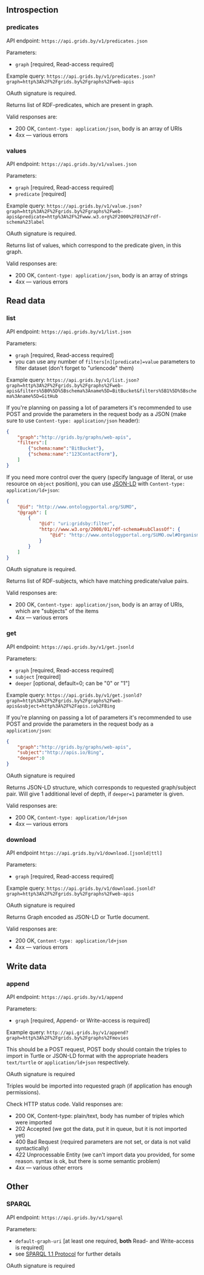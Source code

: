 ## Introspection

### predicates

API endpoint: `https://api.grids.by/v1/predicates.json`

Parameters:

* `graph` [required, Read-access required]

Example query: `https://api.grids.by/v1/predicates.json?graph=http%3A%2F%2Fgrids.by%2Fgraphs%2Fweb-apis`

OAuth signature is required.

Returns list of RDF-predicates, which are present in graph.

Valid responses are:

* 200 OK, `Content-type: application/json`, body is an array of URIs
* 4xx — various errors

### values

API endpoint: `https://api.grids.by/v1/values.json`

Parameters:

* `graph` [required, Read-access required]
* `predicate` [required]

Example query: `https://api.grids.by/v1/value.json?graph=http%3A%2F%2Fgrids.by%2Fgraphs%2Fweb-apis&predicate=http%3A%2F%2Fwww.w3.org%2F2000%2F01%2Frdf-schema%23label`

OAuth signature is required.

Returns list of values, which correspond to the predicate given, in this graph.

Valid responses are:

* 200 OK, `Content-type: application/json`, body is an array of strings
* 4xx — various errors

## Read data

### list

API endpoint: `https://api.grids.by/v1/list.json`

Parameters:

* `graph` [required, Read-access required]
* you can use any number of `filters[n][predicate]=value` parameters to filter dataset (don't forget to "urlencode" them)

Example query: `https://api.grids.by/v1/list.json?graph=http%3A%2F%2Fgrids.by%2Fgraphs%2Fweb-apis&filters%5B0%5D%5Bschema%3Aname%5D=BitBucket&filters%5B1%5D%5Bschema%3Aname%5D=GitHub`

If you're planning on passing a lot of parameters it's recommended to use POST and provide the parameters in the request body as a JSON (make sure to use `Content-type: application/json` header):

```json
{
    "graph":"http://grids.by/graphs/web-apis",
    "filters":[
        {"schema:name":"BitBucket"},
        {"schema:name":"123ContactForm"},
    ]
}
```

If you need more control over the query (specify language of literal, or use resource on `object` position), you can use [JSON-LD](http://json-ld.org/ "JSON-LD - JSON for Linking Data") with `Content-type: application/ld+json`:

```json
{
    "@id": "http://www.ontologyportal.org/SUMO",
    "@graph": [
        {
            "@id": "uri:gridsby:filter",
            "http://www.w3.org/2000/01/rdf-schema#subClassOf": {
                "@id": "http://www.ontologyportal.org/SUMO.owl#Organism"
            }
        }
    ]
}
```

OAuth signature is required.

Returns list of RDF-subjects, which have matching predicate/value pairs.

Valid responses are:

* 200 OK, `Content-type: application/json`, body is an array of URIs, which are "subjects" of the items
* 4xx — various errors

### get

API endpoint: `https://api.grids.by/v1/get.jsonld`

Parameters:

* `graph` [required, Read-access required]
* `subject` [required]
* `deeper` [optional, default=0; can be "0" or "1"]

Example query: `https://api.grids.by/v1/get.jsonld?graph=http%3A%2F%2Fgrids.by%2Fgraphs%2Fweb-apis&subject=http%3A%2F%2Fapis.io%2FBing`

If you're planning on passing a lot of parameters it's recommended to use POST and provide the parameters in the request body as a `application/json`:
```json
{
    "graph":"http://grids.by/graphs/web-apis",
    "subject":"http://apis.io/Bing",
    "deeper":0
}
```

OAuth signature is required

Returns JSON-LD structure, which corresponds to requested graph/subject pair. Will give 1 additional level of depth, if `deeper=1` parameter is given.

Valid responses are:

* 200 OK, `Content-type: application/ld+json`
* 4xx — various errors

### download

API endpoint `https://api.grids.by/v1/download.[jsonld|ttl]`

Parameters:

* `graph` [required, Read-access required]

Example query: `https://api.grids.by/v1/download.jsonld?graph=http%3A%2F%2Fgrids.by%2Fgraphs%2Fweb-apis`

OAuth signature is required

Returns Graph encoded as JSON-LD or Turtle document.

Valid responses are:

* 200 OK, `Content-type: application/ld+json`
* 4xx — various errors

## Write data

### append

API endpoint: `https://api.grids.by/v1/append`

Parameters:

* `graph` [required, Append- or Write-access is required]

Example query: `http://api.grids.by/v1/append?graph=http%3A%2F%2Fgrids.by%2Fgraphs%2Fmovies`

This should be a POST request, POST body should contain the triples to import in Turtle or JSON-LD format with the appropriate headers `text/turtle` or `application/ld+json` respectively. 

OAuth signature is required

Triples would be imported into requested graph (if application has enough permissions).

Check HTTP status code. Valid responses are:

* 200 OK, Content-type: plain/text, body has number of triples which were imported
* 202 Accepted (we got the data, put it in queue, but it is not imported yet)
* 400 Bad Request (required parameters are not set, or data is not valid syntactically)
* 422 Unprocessable Entity (we can't import data you provided, for some reason. syntax is ok, but there is some semantic problem)
* 4xx — various other errors

## Other

### SPARQL

API endpoint: `https://api.grids.by/v1/sparql`

Parameters:

* `default-graph-uri` [at least one required, **both** Read- and Write-access is required]
* see [SPARQL 1.1 Protocol](http://www.w3.org/TR/2013/REC-sparql11-protocol-20130321/) for further details

OAuth signature is required
